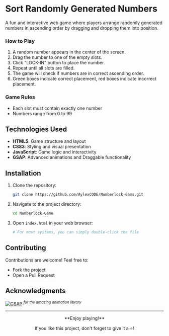# Sort Randomly Generated Numbers
A fun and interactive web game where players arrange randomly generated numbers in ascending order by dragging and dropping them into position.


### How to Play
1. A random number appears in the center of the screen.
2. Drag the number to one of the empty slots.
3. Click "LOCK-IN" button to place the number.
4. Repeat until all slots are filled.
5. The game will check if numbers are in correct ascending order.
6. Green boxes indicate correct placement, red boxes indicate incorrect placement.


### Game Rules
- Each slot must contain exactly one number
- Numbers range from 0 to 99


## Technologies Used
- **HTML5**: Game structure and layout
- **CSS3**: Styling and visual presentation
- **JavaScript**: Game logic and interactivity
- **GSAP**: Advanced animations and Draggable functionality


## Installation
1. Clone the repository:
    ```sh
    git clone https://github.com/AylexCODE/Numberlock-Gams.git
    ```
2. Navigate to the project directory:
    ```sh
    cd Numberlock-Game
    ```
3. Open `index.html` in your web browser:
    ```sh
    # For most systems, you can simply double-click the file
    ```
    

## Contributing
Contributions are welcome! Feel free to:
- Fork the project
- Open a Pull Request


## Acknowledgments
[![GSAP](https://img.shields.io/badge/GSAP-88CE02?style=flat&logo=greensock&logoColor=white)](https://gsap.com/)
<sup>*for the amazing animation library*</sup>

---

<div align="center">
**Enjoy playing!**

If you like this project, don't forget to give it a ⭐!
</div>
